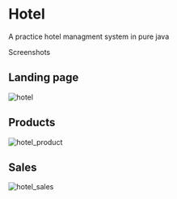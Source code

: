 # Hotel
A practice hotel managment system in pure java

Screenshots

## Landing page

![hotel](https://user-images.githubusercontent.com/31437805/173611539-fbbb80a3-b58d-4b8c-ab43-120049712405.PNG)

## Products

![hotel_product](https://user-images.githubusercontent.com/31437805/173611652-4238bc15-80af-4179-8e75-a87bf847f7c2.PNG)

## Sales

![hotel_sales](https://user-images.githubusercontent.com/31437805/173611695-4b721889-08ca-472f-ae8f-24012863a5d6.PNG)
